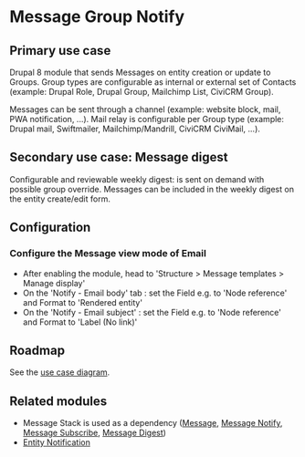 # Message Group Notify

## Primary use case

Drupal 8 module that sends Messages on entity creation or update to Groups.
Group types are configurable as internal or external set of Contacts
(example: Drupal Role, Drupal Group, Mailchimp List, CiviCRM Group).

Messages can be sent through a channel
(example: website block, mail, PWA notification, ...).
Mail relay is configurable per Group type
(example: Drupal mail, Swiftmailer, Mailchimp/Mandrill, CiviCRM CiviMail, ...).

## Secondary use case: Message digest

Configurable and reviewable weekly digest: 
is sent on demand with possible group override.
Messages can be included in the weekly digest on the entity create/edit form.

## Configuration

### Configure the Message view mode of Email 

- After enabling the module, head to 
'Structure > Message templates > Manage display'
- On the 'Notify - Email body' tab : set the Field e.g. to 
'Node reference' and Format to 'Rendered entity'
- On the 'Notify - Email subject' : set the Field e.g. to  'Node reference'
and Format to 'Label (No link)' 

## Roadmap

See the [use case diagram](https://www.drupal.org/files/Message%20Group%20Notify%20-%20use%20case%20diagram.pdf).

## Related modules

- Message Stack is used as a dependency 
([Message](https://www.drupal.org/project/message),
[Message Notify](https://www.drupal.org/project/message_notify), 
[Message Subscribe](https://www.drupal.org/project/message_subscribe), 
[Message Digest](https://www.drupal.org/project/message_digest))
- [Entity Notification](https://www.drupal.org/project/entity_notification)
